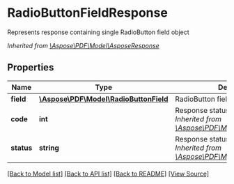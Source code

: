 ﻿# RadioButtonFieldResponse
Represents response containing single RadioButton field object

*Inherited from [\Aspose\PDF\Model\AsposeResponse](AsposeResponse.md)*
## Properties
Name | Type | Description | Notes
------------ | ------------- | ------------- | -------------
**field** | [**\Aspose\PDF\Model\RadioButtonField**](RadioButtonField.md) | RadioButton field object | [optional]
**code** | **int** | Response status code.<br />*Inherited from [\Aspose\PDF\Model\AsposeResponse](AsposeResponse.md)* | 
**status** | **string** | Response status.<br />*Inherited from [\Aspose\PDF\Model\AsposeResponse](AsposeResponse.md)* | [optional]

[[Back to Model list]](../README.md#documentation-for-models) [[Back to API list]](../README.md#documentation-for-api-endpoints) [[Back to README]](../README.md) [[View Source]](../src/Aspose/PDF/Model/RadioButtonFieldResponse.php)

